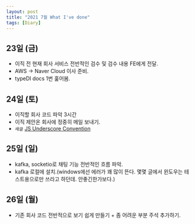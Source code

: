 ```yaml
---
layout: post
title: "2021 7월 What I've done"
tags: [Diary]
---
```


## 23일 (금)

- 이직 전 현재 회사 서비스 전반적인 검수 및 검수 내용 FE에게 전달.
- AWS -> Naver Cloud 이사 준비.
- typeDI docs 1번 훑어봄.

## 24일 (토)

- 이직할 회사 코드 파악 3시간
- 이직 제안온 회사에 정중히 메일 보내기.
- `새글` [JS Underscore Convention](https://dont-think-about-too-much.github.io/2021/07/23/july-develop-dairy/)

## 25일 (일)

- kafka, socketio로 채팅 기능 전반적인 흐름 파악.
- kafka 로컬에 설치.(windows에선 에러가 꽤 많이 뜬다. 몇몇 글에서 윈도우는 테스트용으로만 쓰라고 하던데. 안좋긴한가보다.)

## 26일 (월)

- 기존 회사 코드 전반적으로 보기 쉽게 만들기 + 좀 어려운 부분 주석 추가하기.